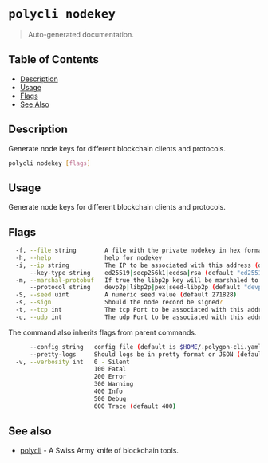 # `polycli nodekey`

> Auto-generated documentation.

## Table of Contents

- [Description](#description)
- [Usage](#usage)
- [Flags](#flags)
- [See Also](#see-also)

## Description

Generate node keys for different blockchain clients and protocols.

```bash
polycli nodekey [flags]
```

## Usage

Generate node keys for different blockchain clients and protocols.
## Flags

```bash
  -f, --file string        A file with the private nodekey in hex format
  -h, --help               help for nodekey
  -i, --ip string          The IP to be associated with this address (default "0.0.0.0")
      --key-type string    ed25519|secp256k1|ecdsa|rsa (default "ed25519")
  -m, --marshal-protobuf   If true the libp2p key will be marshaled to protobuf format rather than raw
      --protocol string    devp2p|libp2p|pex|seed-libp2p (default "devp2p")
  -S, --seed uint          A numeric seed value (default 271828)
  -s, --sign               Should the node record be signed?
  -t, --tcp int            The tcp Port to be associated with this address (default 30303)
  -u, --udp int            The udp Port to be associated with this address
```

The command also inherits flags from parent commands.

```bash
      --config string   config file (default is $HOME/.polygon-cli.yaml)
      --pretty-logs     Should logs be in pretty format or JSON (default true)
  -v, --verbosity int   0 - Silent
                        100 Fatal
                        200 Error
                        300 Warning
                        400 Info
                        500 Debug
                        600 Trace (default 400)
```

## See also

- [polycli](polycli.md) - A Swiss Army knife of blockchain tools.
